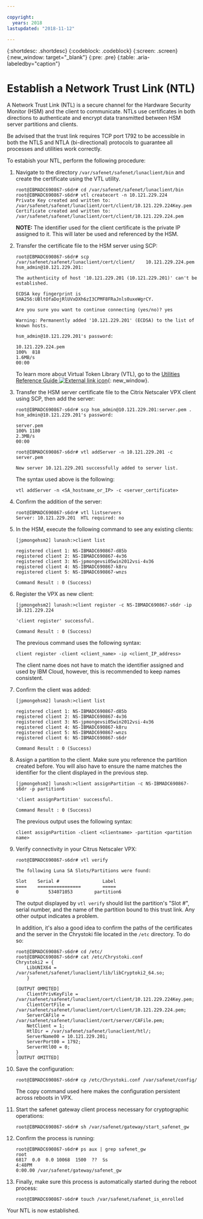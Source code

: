 ```yaml
---

copyright:
  years: 2018
lastupdated: "2018-11-12"

---
```


{:shortdesc: .shortdesc}
{:codeblock: .codeblock}
{:screen: .screen}
{:new_window: target="_blank"}
{:pre: .pre}
{:table: .aria-labeledby="caption"}

# Establish a Network Trust Link (NTL)

A Network Trust Link (NTL) is a secure channel for the Hardware Security Monitor (HSM) and the client to communicate. NTLs use certificates in both directions to authenticate and encrypt data transmitted between HSM server partitions and clients. 

Be advised that the trust link requires TCP port 1792 to be accessible in both the NTLS and NTLA (bi-directional) protocols to guarantee all processes and utilities work correctly.

To estabish your NTL, perform the following procedure:

1.	Navigate to the directory `/var/safenet/safenet/lunaclient/bin` and create the certificate using the VTL utility.
	
	```
	root@IBMADC690867-s6dr# cd /var/safenet/safenet/lunaclient/bin
	root@IBMADC690867-s6dr# vtl createcert -n 10.121.229.224
	Private Key created and written to: /var/safenet/safenet/lunaclient/cert/client/10.121.229.224Key.pem
	Certificate created and written to: /var/safenet/safenet/lunaclient/cert/client/10.121.229.224.pem
	```
	
	**NOTE:** The identifier used for the client certificate is the private IP assigned to it. This will later be used and referenced by the HSM.

2. Transfer the certificate file to the HSM server using SCP:
	
	```
	root@IBMADC690867-s6dr# scp /var/safenet/safenet/lunaclient/cert/client/	10.121.229.224.pem hsm_admin@10.121.229.201:
	
	The authenticity of host '10.121.229.201 (10.121.229.201)' can't be established.
	
	ECDSA key fingerprint is SHA256:UBltOfaDojRlUVxDXh6zI3CPMF8FRaJnls0uxeWgrCY.
	
	Are you sure you want to continue connecting (yes/no)? yes
	
	Warning: Permanently added '10.121.229.201' (ECDSA) to the list of known hosts.
	
	hsm_admin@10.121.229.201's password: 
	
	10.121.229.224.pem                                                 
	100%  818     	
	1.6MB/s   
	00:00
	```
	
	To learn more about Virtual Token Library (VTL), go to the [Utilities Reference Guide ![External link icon](../../icons/launch-glyph.svg "External link icon")](https://public.dhe.ibm.com/cloud/bluemix/network/vpx/utilities_reference_guide.pdf){: new_window}.
	
3.	Transfer the HSM server certificate file to the Citrix Netscaler VPX client using SCP, then add the server:

	```
	root@IBMADC690867-s6dr# scp hsm_admin@10.121.229.201:server.pem .	
	hsm_admin@10.121.229.201's password: 
	
	server.pem                                                         
	100% 1180     	
	2.3MB/s   
	00:00
	
	root@IBMADC690867-s6dr# vtl addServer -n 10.121.229.201 -c server.pem 
	
	New server 10.121.229.201 successfully added to server list.
	```
	
	The syntax used above is the following:
	
	```
	vtl addServer -n <SA_hostname_or_IP> -c <server_certificate>
	```
	
3. Confirm the addition of the server:

	```
	root@IBMADC690867-s6dr# vtl listservers
	Server: 10.121.229.201  HTL required: no
	```
	
4.	In the HSM, execute the following command to see any existing clients:

	```
	[jpmongehsm2] lunash:>client list
	
	registered client 1: NS-IBMADC690867-d85b
	registered client 2: NS-IBMADC690867-4v36
	registered client 3: NS-jpmongevsi05win2012vsi-4v36
	registered client 4: NS-IBMADC690867-k8ru
	registered client 5: NS-IBMADC690867-wnzs
	
	Command Result : 0 (Success)
	```
		
5.	Register the VPX as new client:
	
	```
	[jpmongehsm2] lunash:>client register -c NS-IBMADC690867-s6dr -ip 10.121.229.224
	
	'client register' successful.

	Command Result : 0 (Success)
	```
	
	The previous command uses the following syntax:

	```
	client register -client <client_name> -ip <client_IP_address>
	```

	The client name does not have to match the identifier assigned and used by IBM Cloud, however, this is recommended to keep names consistent. 

6. Confirm the client was added:

	```
	[jpmongehsm2] lunash:>client list	
	
	registered client 1: NS-IBMADC690867-d85b
	registered client 2: NS-IBMADC690867-4v36
	registered client 3: NS-jpmongevsi05win2012vsi-4v36
	registered client 4: NS-IBMADC690867-k8ru
	registered client 5: NS-IBMADC690867-wnzs
	registered client 6: NS-IBMADC690867-s6dr
	
	Command Result : 0 (Success)
	```
	
7. Assign a partition to the client. Make sure you reference the partition created before. You will also have to ensure the name matches the identifier for the client displayed in the previous step.

	```
	[jpmongehsm2] lunash:>client assignPartition -c NS-IBMADC690867-s6dr -p partition6
	
	'client assignPartition' successful.
	
	Command Result : 0 (Success)
	```
	
	The previous output uses the following syntax:
	
	```
	client assignPartition -client <clientname> -partition <partition name>
	```
	
8.	Verify connectivity in your Citrus Netscaler VPX:

	```
	root@IBMADC690867-s6dr# vtl verify

	The following Luna SA Slots/Partitions were found: 
	
	Slot    Serial #                Label
	====    ================        =====
	0           534071053        partition6
	```
	
	The output displayed by `vtl verify` should list the  partition's "Slot #", serial number, and the name of the partition bound to this trust link. Any other output indicates a problem.
	
	In addition, it's also a good idea to confirm the paths of the certificates and the server in the Chrystoki file located in the `/etc` directory. To do so:

	```
	root@IBMADC690867-s6dr# cd /etc/
	root@IBMADC690867-s6dr# cat /etc/Chrystoki.conf 
	Chrystoki2 = {
		LibUNIX64 = /var/safenet/safenet/lunaclient/lib/libCryptoki2_64.so;
		}
	
	[OUTPUT OMMITED]
		ClientPrivKeyFile = /var/safenet/safenet/lunaclient/cert/client/10.121.229.224Key.pem;
		ClientCertFile = /var/safenet/safenet/lunaclient/cert/client/10.121.229.224.pem;
		ServerCAFile = /var/safenet/safenet/lunaclient/cert/server/CAFile.pem;
		NetClient = 1;
		HtlDir = /var/safenet/safenet/lunaclient/htl/;
		ServerName00 = 10.121.229.201;
		ServerPort00 = 1792;
		ServerHtl00 = 0;
	}
	[OUTPUT OMITTED]
	```
	
9.	Save the configuration:

	```
	root@IBMADC690867-s6dr# cp /etc/Chrystoki.conf /var/safenet/config/
	```
	
	The copy command used here makes the configuration persistent across reboots in VPX.

10.	Start the safenet gateway client process necessary for cryptographic operations:

	```
	root@IBMADC690867-s6dr# sh /var/safenet/gateway/start_safenet_gw
	```
	
11. Confirm the process is running:

	```
	root@IBMADC690867-s6dr# ps aux | grep safenet_gw
	root       
	6817  0.0  0.0 10068  1500  ??  Ss    
	4:48PM   
	0:00.00 /var/safenet/gateway/safenet_gw
	```
	
12. Finally, make sure this process is automatically started during the reboot process:

	```
	root@IBMADC690867-s6dr# touch /var/safenet/safenet_is_enrolled
	```

Your NTL is now established.